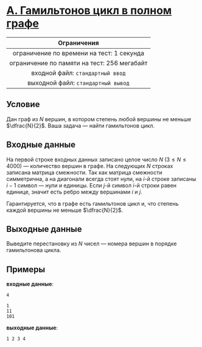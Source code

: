 # [A. Гамильтонов цикл в полном графе](A.cpp)

| Ограничения                                 |
|:-------------------------------------------:|
| ограничение по времени на тест: 1 секунда   |
| ограничение по памяти на тест: 256 мегабайт |
| входной файл: `стандартный ввод`            |
| выходной файл: `стандартный вывод`          |

## Условие

Дан граф из $N$ вершин, в котором степень любой вершины не меньше $\dfrac{N}{2}$. Ваша задача — найти гамильтонов цикл.

## Входные данные

На первой строке входных данных записано целое число $N$ $(3 \leqslant N \leqslant 4000)$ — количество вершин в графе. На следующих $N$ строках записана матрица смежности. Так как матрица смежности симметрична, а на диагонали всегда стоят нули, на $i$-й строке записаны $i - 1$ символ — нули и единицы. Если $j$-й символ $i$-й строки равен единице, значит есть ребро между вершинами $i$ и $j$.

Гарантируется, что в графе есть гамильтонов цикл и, что степень каждой вершины не меньше $\dfrac{N}{2}$.

## Выходные данные

Выведите перестановку из $N$ чисел — номера вершин в порядке гамильтонова цикла.

## Примеры

**входные данные**:

```text
4

1
11
101
```

**выходные данные**:

```text
1 2 3 4
```
